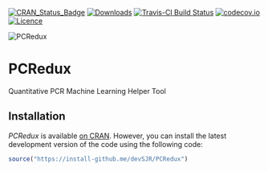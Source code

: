 [![CRAN_Status_Badge](http://www.r-pkg.org/badges/version/PCRedux)](https://cran.r-project.org/package=PCRedux)
[![Downloads](http://cranlogs.r-pkg.org/badges/PCRedux)](https://cran.r-project.org/package=PCRedux)
[![Travis-CI Build Status](https://travis-ci.org/devSJR/PCRedux.svg?branch=master)](https://travis-ci.org/devSJR/PCRedux)
[![codecov.io](https://codecov.io/github/devSJR/PCRedux/coverage.svg?branch=master)](https://codecov.io/github/devSJR/PCRedux?branch=master)
[![Licence](https://github.com/devSJR/PCRedux/blob/master/vignettes/MIT.svg)](https://opensource.org/licenses/MIT)

![PCRedux](https://github.com/devSJR/PCRedux/blob/master/vignettes/Logo.png)
# PCRedux
Quantitative PCR Machine Learning Helper Tool

## Installation

*PCRedux* is available [on CRAN](https://cran.r-project.org/package=PCRedux). However, you 
can install the latest development version of the code using the following code:

```R
source("https://install-github.me/devSJR/PCRedux")
```

